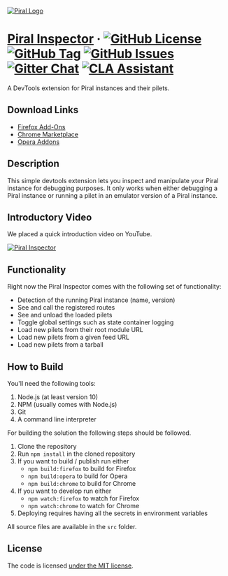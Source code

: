 [![Piral Logo](https://github.com/smapiot/piral/raw/main/docs/assets/logo.png)](https://piral.io)

# [Piral Inspector](https://piral.io) &middot; [![GitHub License](https://img.shields.io/badge/license-MIT-blue.svg)](https://github.com/smapiot/piral-inspector/blob/main/LICENSE) [![GitHub Tag](https://img.shields.io/github/tag/smapiot/piral-inspector.svg)](https://github.com/smapiot/piral-inspector/releases) [![GitHub Issues](https://img.shields.io/github/issues/smapiot/piral-inspector.svg)](https://github.com/smapiot/piral-inspector/issues) [![Gitter Chat](https://badges.gitter.im/gitterHQ/gitter.png)](https://gitter.im/piral-io/community) [![CLA Assistant](https://cla-assistant.io/readme/badge/smapiot/piral)](https://cla-assistant.io/smapiot/piral)

A DevTools extension for Piral instances and their pilets.

## Download Links

- [Firefox Add-Ons](https://addons.mozilla.org/en-US/firefox/addon/piral-inspector/)
- [Chrome Marketplace](https://chrome.google.com/webstore/detail/piral-inspector/ikbpelpjfgmplidagknaaegjhfigcbfl)
- [Opera Addons](https://addons.opera.com/en/extensions/details/piral-inspector/)

## Description

This simple devtools extension lets you inspect and manipulate your Piral instance for debugging purposes. It only works when either debugging a Piral instance or running a pilet in an emulator version of a Piral instance.

## Introductory Video

We placed a quick introduction video on YouTube.

[![Piral Inspector](http://img.youtube.com/vi/8CE7_X01NmM/0.jpg)](http://www.youtube.com/watch?v=8CE7_X01NmM "Piral Inspector")

## Functionality

Right now the Piral Inspector comes with the following set of functionality:

- Detection of the running Piral instance (name, version)
- See and call the registered routes
- See and unload the loaded pilets
- Toggle global settings such as state container logging
- Load new pilets from their root module URL
- Load new pilets from a given feed URL
- Load new pilets from a tarball

## How to Build

You'll need the following tools:

1. Node.js (at least version 10)
2. NPM (usually comes with Node.js)
3. Git
4. A command line interpreter

For building the solution the following steps should be followed.

1. Clone the repository
2. Run `npm install` in the cloned repository
3. If you want to build / publish run either
   - `npm build:firefox` to build for Firefox
   - `npm build:opera` to build for Opera
   - `npm build:chrome` to build for Chrome
4. If you want to develop run either
   - `npm watch:firefox` to watch for Firefox
   - `npm watch:chrome` to watch for Chrome
5. Deploying requires having all the secrets in environment variables

All source files are available in the `src` folder.

## License

The code is licensed [under the MIT license](./LICENSE).
